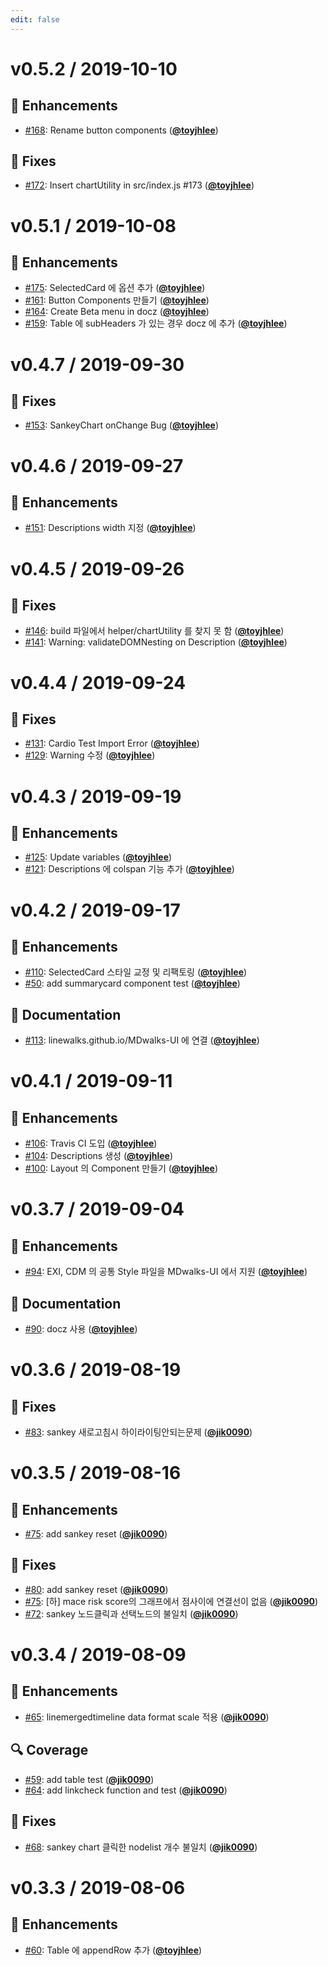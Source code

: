 ```yaml
---
edit: false
---
```


<!--
## :tada: Enhancements
## :bug: Fixes
## :book: Documentation
## :nut_and_bolt: Other
## :lock: Security Fixes
-->
# v0.5.2 / 2019-10-10
## :tada: Enhancements
- [#168](https://github.com/linewalks/MDwalks-UI/issues/168'): Rename button components ([**@toyjhlee**](https://github.com/toyjhlee))
## :bug: Fixes
- [#172](https://github.com/linewalks/MDwalks-UI/issues/172'): Insert chartUtility in src/index.js #173 ([**@toyjhlee**](https://github.com/toyjhlee))

# v0.5.1 / 2019-10-08
## :tada: Enhancements
- [#175](https://github.com/linewalks/MDwalks-UI/issues/175'): SelectedCard 에 옵션 추가 ([**@toyjhlee**](https://github.com/toyjhlee))
- [#161](https://github.com/linewalks/MDwalks-UI/issues/161'): Button Components 만들기 ([**@toyjhlee**](https://github.com/toyjhlee))
- [#164](https://github.com/linewalks/MDwalks-UI/issues/164'): Create Beta menu in docz ([**@toyjhlee**](https://github.com/toyjhlee))
- [#159](https://github.com/linewalks/MDwalks-UI/issues/159'): Table 에 subHeaders 가 있는 경우 docz 에 추가 ([**@toyjhlee**](https://github.com/toyjhlee))

# v0.4.7 / 2019-09-30
## :bug: Fixes
- [#153](https://github.com/linewalks/MDwalks-UI/issues/153'): SankeyChart onChange Bug ([**@toyjhlee**](https://github.com/toyjhlee))

# v0.4.6 / 2019-09-27
## :tada: Enhancements
- [#151](https://github.com/linewalks/MDwalks-UI/issues/151'): Descriptions width 지정 ([**@toyjhlee**](https://github.com/toyjhlee))

# v0.4.5 / 2019-09-26
## :bug: Fixes
- [#146](https://github.com/linewalks/MDwalks-UI/issues/146'): build 파일에서 helper/chartUtility 를 찾지 못 함 ([**@toyjhlee**](https://github.com/toyjhlee))
- [#141](https://github.com/linewalks/MDwalks-UI/issues/141): Warning: validateDOMNesting on Description ([**@toyjhlee**](https://github.com/toyjhlee))

# v0.4.4 / 2019-09-24
## :bug: Fixes
- [#131](https://github.com/linewalks/MDwalks-UI/issues/131): Cardio Test Import Error ([**@toyjhlee**](https://github.com/toyjhlee))
- [#129](https://github.com/linewalks/MDwalks-UI/issues/129): Warning 수정 ([**@toyjhlee**](https://github.com/toyjhlee))

# v0.4.3 / 2019-09-19
## :tada: Enhancements
- [#125](https://github.com/linewalks/MDwalks-UI/issues/125): Update variables ([**@toyjhlee**](https://github.com/toyjhlee))
- [#121](https://github.com/linewalks/MDwalks-UI/issues/121): Descriptions 에 colspan 기능 추가 ([**@toyjhlee**](https://github.com/toyjhlee))

# v0.4.2 / 2019-09-17
## :tada: Enhancements
- [#110](https://github.com/linewalks/MDwalks-UI/issues/110): SelectedCard 스타일 교정 및 리팩토링 ([**@toyjhlee**](https://github.com/toyjhlee))
- [#50](https://github.com/linewalks/MDwalks-UI/issues/50): add summarycard component test ([**@toyjhlee**](https://github.com/toyjhlee))

## :book: Documentation
- [#113](https://github.com/linewalks/MDwalks-UI/issues/113): linewalks.github.io/MDwalks-UI 에 연결 ([**@toyjhlee**](https://github.com/toyjhlee))

# v0.4.1 / 2019-09-11
## :tada: Enhancements
- [#106](https://github.com/linewalks/MDwalks-UI/issues/106): Travis CI 도입 ([**@toyjhlee**](https://github.com/toyjhlee))
- [#104](https://github.com/linewalks/MDwalks-UI/issues/104): Descriptions 생성 ([**@toyjhlee**](https://github.com/toyjhlee))
- [#100](https://github.com/linewalks/MDwalks-UI/issues/100): Layout 의 Component 만들기 ([**@toyjhlee**](https://github.com/toyjhlee))

# v0.3.7 / 2019-09-04
## :tada: Enhancements
- [#94](https://github.com/linewalks/MDwalks-UI/issues/94): EXI, CDM 의 공통 Style 파일을 MDwalks-UI 에서 지원 ([**@toyjhlee**](https://github.com/toyjhlee))

## :book: Documentation
- [#90](https://github.com/linewalks/MDwalks-UI/issues/90): docz 사용 ([**@toyjhlee**](https://github.com/toyjhlee))

# v0.3.6 / 2019-08-19
## :bug: Fixes
- [#83](https://github.com/linewalks/MDwalks-UI/issues/83): sankey 새로고침시 하이라이팅안되는문제 ([**@jik0090**](https://github.com/jik0090))

# v0.3.5 / 2019-08-16
## :tada: Enhancements
- [#75](https://github.com/linewalks/MDwalks-UI/issues/75): add sankey reset ([**@jik0090**](https://github.com/jik0090))

## :bug: Fixes
- [#80](https://github.com/linewalks/MDwalks-UI/issues/80): add sankey reset ([**@jik0090**](https://github.com/jik0090))
- [#75](https://github.com/linewalks/MDwalks-UI/issues/73): [하] mace risk score의 그래프에서 점사이에 연결선이 없음 ([**@jik0090**](https://github.com/jik0090))
- [#72](https://github.com/linewalks/MDwalks-UI/issues/75): sankey 노드클릭과 선택노드의 불일치 ([**@jik0090**](https://github.com/jik0090))

# v0.3.4 / 2019-08-09
## :tada: Enhancements
- [#65](https://github.com/linewalks/MDwalks-UI/issues/59): linemergedtimeline data format scale 적용 ([**@jik0090**](https://github.com/jik0090))

## :mag: Coverage
- [#59](https://github.com/linewalks/MDwalks-UI/issues/59): add table test ([**@jik0090**](https://github.com/jik0090))
- [#64](https://github.com/linewalks/MDwalks-UI/issues/64): add linkcheck function and test ([**@jik0090**](https://github.com/jik0090))

## :bug: Fixes
- [#68](https://github.com/linewalks/MDwalks-UI/issues/68): sankey chart 클릭한 nodelist 개수 불일치 ([**@jik0090**](https://github.com/jik0090))

# v0.3.3 / 2019-08-06
## :tada: Enhancements
- [#60](https://github.com/linewalks/MDwalks-UI/issues/60): Table 에 appendRow 추가 ([**@toyjhlee**](https://github.com/toyjhlee))
